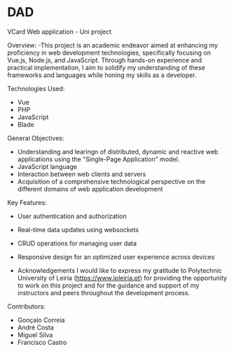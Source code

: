 # DAD
VCard Web application - Uni project

Overview:
-This project is an academic endeavor aimed at enhancing my proficiency in web development technologies, specifically 
focusing on Vue.js, Node.js, and JavaScript. Through hands-on experience and practical implementation, I aim to solidify 
my understanding of these frameworks and languages while honing my skills as a developer.

Technologies Used:
- Vue
- PHP
- JavaScript
- Blade

General Objectives:
- Understanding and learingn of distributed, dynamic and reactive web applications using the "Single-Page Application" model.
- JavaScript language
- Interaction between web clients and servers
- Acquisition of a comprehensive technological perspective on the different domains of web application development

Key Features:
- User authentication and authorization
- Real-time data updates using websockets
- CRUD operations for managing user data
- Responsive design for an optimized user experience across devices

- Acknowledgements
I would like to express my gratitude to Polytechnic University of Leiria (https://www.ipleiria.pt) for providing the opportunity to work on this project
and for the guidance and support of my instructors and peers throughout the development process.

Contributors:
- Gonçalo Correia
- André Costa
- Miguel Silva
- Francisco Castro
